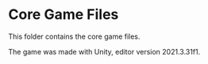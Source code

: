# Core Game Files

This folder contains the core game files.
 
The game was made with Unity, editor version 2021.3.31f1.
